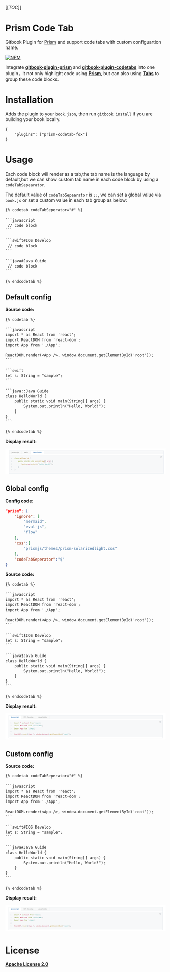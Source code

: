 [[_TOC_]]

# Prism Code Tab

Gitbook Plugin for [Prism](http://prismjs.com/) and support code tabs with custom configuartion name.

[![NPM](http://img.shields.io/npm/v/gitbook-plugin-prism.svg?style=flat-square&label=npm)](https://www.npmjs.com/package/gitbook-plugin-prism)

Integrate [**gitbook-plugin-prism**](https://github.com/gaearon/gitbook-plugin-prism) and [**gitbook-plugin-codetabs**](https://github.com/GitbookIO/plugin-codetabs) into one plugin，it not only highlight code using [**Prism**](http://prismjs.com/), but can also using [**Tabs**](https://www.w3schools.com/w3css/w3css_tabulators.asp) to group these code blocks.

# Installation

Adds the plugin to your `book.json`, then run `gitbook install` if you are building your book locally.

```
{
    "plugins": ["prism-codetab-fox"]
}
```

# Usage

Each code block will render as a tab,the tab name is the language by default,but we can show custom tab name in each code block by using a `codeTabSepearator`.

The default value of `codeTabSepearator` is **`::`**, we can set a global value via `book.js` or set a custom value in each tab group as below:

```
{% codetab codeTabSeperator="#" %}

​```javascript
 // code block
​```

​```swift#IOS Develop
 // code block
​```

​```java#Java Guide
 // code block
​```

{% endcodetab %}
```

## Default config

**Source code:**

```
{% codetab %}

​```javascript
import * as React from 'react';
import ReactDOM from 'react-dom';
import App from './App';

ReactDOM.render(<App />, window.document.getElementById('root'));
​```

​```swift
let s: String = "sample";
​```

​```java::Java Guide
class HelloWorld {
    public static void main(String[] args) {
        System.out.println("Hello, World!"); 
    }
}
​```

{% endcodetab %}
```

**Display result:**

![Highlight code tabs with prism](preview1.png "Highlight code tabs with prism")

## Global config

**Config code:**

```json
"prism": {
    "ignore": [
        "mermaid",
        "eval-js",
        "flow"
    ],
    "css":[
        "prismjs/themes/prism-solarizedlight.css"	
    ],
    "codeTabSeperator":"$"
}
```

**Source code:**

```
{% codetab %}

​```javascript
import * as React from 'react';
import ReactDOM from 'react-dom';
import App from './App';

ReactDOM.render(<App />, window.document.getElementById('root'));
​```

​```swift$IOS Develop
let s: String = "sample";
​```

​```java$Java Guide
class HelloWorld {
    public static void main(String[] args) {
        System.out.println("Hello, World!"); 
    }
}
​```

{% endcodetab %}
```

**Display result:**

![Highlight code tabs with prism](preview2.png "Highlight code tabs with prism")

## Custom config

**Source code:**

```
{% codetab codeTabSeperator="#" %}

​```javascript
import * as React from 'react';
import ReactDOM from 'react-dom';
import App from './App';

ReactDOM.render(<App />, window.document.getElementById('root'));
​```

​```swift#IOS Develop
let s: String = "sample";
​```

​```java#Java Guide
class HelloWorld {
    public static void main(String[] args) {
        System.out.println("Hello, World!"); 
    }
}
​```

{% endcodetab %}
```

**Display result:**

![Highlight code tabs with prism](preview2.png "Highlight code tabs with prism")

# License

[**Apache License 2.0**](https://www.apache.org/licenses/LICENSE-2.0)